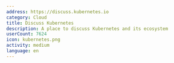```yaml
---
address: https://discuss.kubernetes.io
category: Cloud
title: Discuss Kubernetes
description: A place to discuss Kubernetes and its ecosystem
userCount: 7624
icon: kubernetes.png
activity: medium
language: en
---
```

